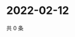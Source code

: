 # 2022-02-12

共 0 条

<!-- BEGIN WEIBO -->
<!-- 最后更新时间 Sat Feb 12 2022 16:01:04 GMT+0800 (China Standard Time) -->

<!-- END WEIBO -->
